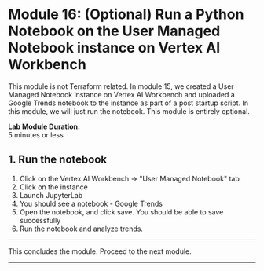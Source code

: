 # Module 16: (Optional) Run a Python Notebook on the User Managed Notebook instance on Vertex AI Workbench 

This module is not Terraform related. In module 15, we created a User Managed Notebook instance on Vertex AI Workbench and uploaded a Google Trends notebook to the instance as part of a post startup script. In this module, we will just run the notebook. This module is entirely optional.

**Lab Module Duration:** <br>
5 minutes or less 

## 1. Run the notebook

1. Click on the Vertex AI Workbench -> "User Managed Notebook" tab
2. Click on the instance
3. Launch JupyterLab
4. You should see a notebook - Google Trends
5. Open the notebook, and click save. You should be able to save successfully
6. Run the notebook and analyze trends.

<hr>
This concludes the module. Proceed to the next module.
<hr>
